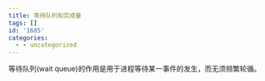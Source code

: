 ```yaml
---
title: 等待队列和完成量
tags: []
id: '1685'
categories:
  - - uncategorized
---
```


等待队列(wait queue)的作用是用于进程等待某一事件的发生，而无须频繁轮循。